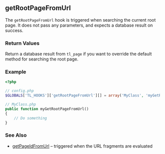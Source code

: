 getRootPageFromUrl
------------------

The `getRootPageFromUrl` hook is triggered when searching the current root page. It does not pass any parameters, and expects a database result on success.


### Return Values ###

Return a database result from `tl_page` if you want to override the default method for searching the root page.


### Example ###

```php
<?php

// config.php
$GLOBALS['TL_HOOKS']['getRootPageFromUrl'][] = array('MyClass', 'myGetRootPageFromUrl');

// MyClass.php
public function myGetRootPageFromUrl()
{
	// Do something
}
```


### See Also ###

- [getPageIdFromUrl](getPageIdFromUrl.md) – triggered when the URL fragments are evaluated

